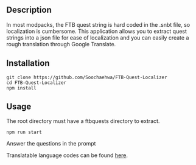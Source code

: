
## Description
In most modpacks, the FTB quest string is hard coded in the .snbt file, so localization is cumbersome. This application allows you to extract quest strings into a json file for ease of localization and you can easily create a rough translation through Google Translate.

## Installation

    git clone https://github.com/Soochaehwa/FTB-Quest-Localizer
    cd FTB-Quest-Localizer
    npm install
    
## Usage
The root directory must have a ftbquests directory to extract.

    npm run start
Answer the questions in the prompt

Translatable language codes can be found [here](https://github.com/Soochaehwa/FTB-Quest-Localizer/blob/master/langs.js).
